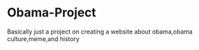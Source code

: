 # Obama-Project
Basically just a project on creating a website about obama,obama culture,meme,and history
